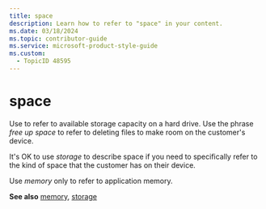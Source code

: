 ```yaml
---
title: space
description: Learn how to refer to "space" in your content.
ms.date: 03/18/2024
ms.topic: contributor-guide
ms.service: microsoft-product-style-guide
ms.custom:
  - TopicID 48595
---
```



# space

Use to refer to available storage capacity on a hard drive. Use the phrase *free up space* to refer to deleting files to make room on the customer's device.

It's OK to use *storage* to describe space if you need to specifically refer to the kind of space that the customer has on their device.

Use *memory* only to refer to application memory. 

**See also** [memory](~\a_z_names_terms\m\memory.md), [storage](~\a_z_names_terms\s\storage.md)